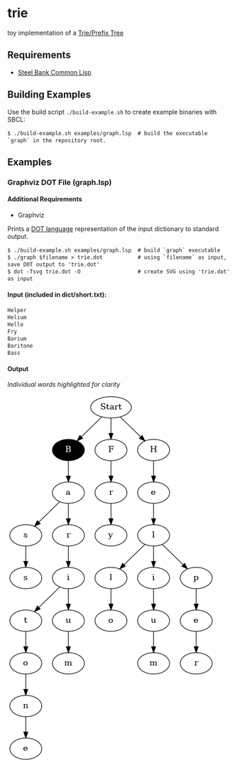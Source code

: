 # trie
toy implementation of a [Trie/Prefix Tree](https://en.wikipedia.org/wiki/Trie)

## Requirements

- [Steel Bank Common Lisp](http://www.sbcl.org/)

## Building Examples

Use the build script `./build-example.sh` to create example binaries with SBCL:

```console
$ ./build-example.sh examples/graph.lsp  # build the executable `graph` in the repository root.
```

## Examples

### Graphviz DOT File (graph.lsp)

#### Additional Requirements
- Graphviz

Prints a [DOT language](https://graphviz.org/doc/info/lang.html) representation
of the input dictionary to standard output.

```console
$ ./build-example.sh examples/graph.lsp  # build `graph` executable
$ ./graph $filename > trie.dot           # using `filename` as input, save DOT output to 'trie.dot'
$ dot -Tsvg trie.dot -O                  # create SVG using 'trie.dot' as input
```

#### Input (included in dict/short.txt):

```
Helper
Helium
Hello
Fry
Barium
Baritone
Bass
```

#### Output

*Individual words highlighted for clarity*

![Prefix tree for specified input](media/short_dictionary.gif)
